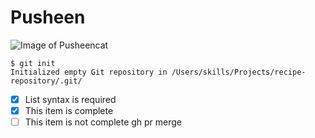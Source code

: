 # Pusheen
![Image of Pusheencat](https://octodex.github.com/images/pusheencat.png)
```
$ git init
Initialized empty Git repository in /Users/skills/Projects/recipe-repository/.git/
```
- [x] List syntax is required
- [x] This item is complete
- [ ] This item is not complete
gh pr merge
